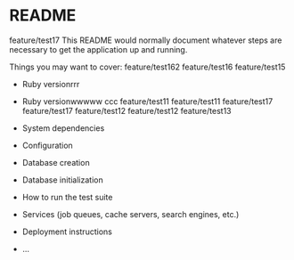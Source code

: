 # README
feature/test17
This README would normally document whatever steps are necessary to get the
application up and running.

Things you may want to cover:
feature/test162
feature/test16
feature/test15
* Ruby versionrrr
* Ruby versionwwwww
ccc
feature/test11
feature/test11
feature/test17
feature/test17
feature/test12
feature/test12
feature/test13
* System dependencies

* Configuration

* Database creation

* Database initialization

* How to run the test suite

* Services (job queues, cache servers, search engines, etc.)

* Deployment instructions

* ...
